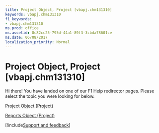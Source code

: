 ```yaml
---
title: Project Object, Project [vbapj.chm131310]
keywords: vbapj.chm131310
f1_keywords:
- vbapj.chm131310
ms.prod: office
ms.assetid: 8c82cc25-795d-44a1-89f3-3cbda78601ce
ms.date: 06/08/2017
localization_priority: Normal
---
```



# Project Object, Project [vbapj.chm131310]

Hi there! You have landed on one of our F1 Help redirector pages. Please select the topic you were looking for below.

[Project Object (Project)](https://msdn.microsoft.com/library/855c1ad9-0e84-f274-9e0e-2424e7cab447%28Office.15%29.aspx)

[Reports Object (Project)](https://msdn.microsoft.com/library/a9f4a13b-1907-dbe8-8077-fb1226bb8bb9%28Office.15%29.aspx)

[!include[Support and feedback](~/includes/feedback-boilerplate.md)]